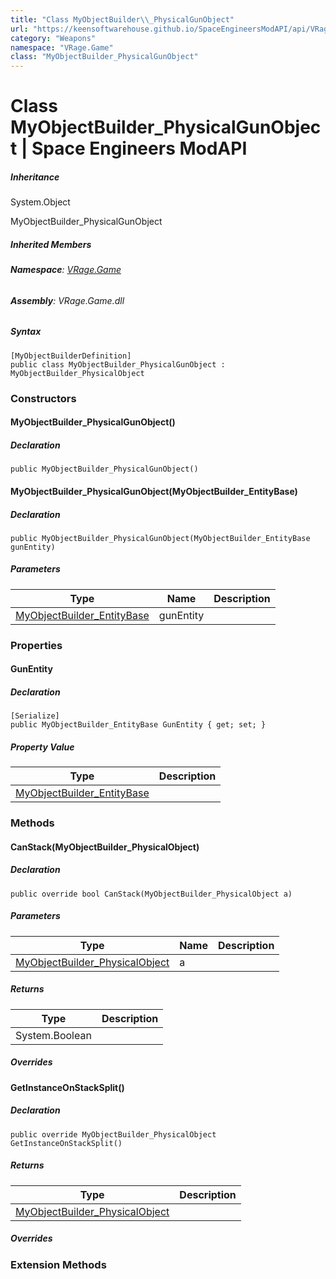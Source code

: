 ```yaml
---
title: "Class MyObjectBuilder\\_PhysicalGunObject"
url: "https://keensoftwarehouse.github.io/SpaceEngineersModAPI/api/VRage.Game.MyObjectBuilder_PhysicalGunObject.html"
category: "Weapons"
namespace: "VRage.Game"
class: "MyObjectBuilder_PhysicalGunObject"
---
```


# Class MyObjectBuilder\_PhysicalGunObject | Space Engineers ModAPI

##### Inheritance

System.Object

MyObjectBuilder\_PhysicalGunObject

##### Inherited Members

###### **Namespace**: [VRage.Game](https://keensoftwarehouse.github.io/SpaceEngineersModAPI/api/VRage.Game.html)

###### **Assembly**: VRage.Game.dll

##### Syntax

```
[MyObjectBuilderDefinition]
public class MyObjectBuilder_PhysicalGunObject : MyObjectBuilder_PhysicalObject
```

### Constructors

#### MyObjectBuilder\_PhysicalGunObject()

##### Declaration

```
public MyObjectBuilder_PhysicalGunObject()
```

#### MyObjectBuilder\_PhysicalGunObject(MyObjectBuilder\_EntityBase)

##### Declaration

```
public MyObjectBuilder_PhysicalGunObject(MyObjectBuilder_EntityBase gunEntity)
```

##### Parameters

| Type | Name | Description |
| --- | --- | --- |
| [MyObjectBuilder\_EntityBase](https://keensoftwarehouse.github.io/SpaceEngineersModAPI/api/VRage.ObjectBuilders.MyObjectBuilder_EntityBase.html) | gunEntity |     |

### Properties

#### GunEntity

##### Declaration

```
[Serialize]
public MyObjectBuilder_EntityBase GunEntity { get; set; }
```

##### Property Value

| Type | Description |
| --- | --- |
| [MyObjectBuilder\_EntityBase](https://keensoftwarehouse.github.io/SpaceEngineersModAPI/api/VRage.ObjectBuilders.MyObjectBuilder_EntityBase.html) |     |

### Methods

#### CanStack(MyObjectBuilder\_PhysicalObject)

##### Declaration

```
public override bool CanStack(MyObjectBuilder_PhysicalObject a)
```

##### Parameters

| Type | Name | Description |
| --- | --- | --- |
| [MyObjectBuilder\_PhysicalObject](https://keensoftwarehouse.github.io/SpaceEngineersModAPI/api/VRage.Game.MyObjectBuilder_PhysicalObject.html) | a   |     |

##### Returns

| Type | Description |
| --- | --- |
| System.Boolean |     |

##### Overrides

#### GetInstanceOnStackSplit()

##### Declaration

```
public override MyObjectBuilder_PhysicalObject GetInstanceOnStackSplit()
```

##### Returns

| Type | Description |
| --- | --- |
| [MyObjectBuilder\_PhysicalObject](https://keensoftwarehouse.github.io/SpaceEngineersModAPI/api/VRage.Game.MyObjectBuilder_PhysicalObject.html) |     |

##### Overrides

### Extension Methods